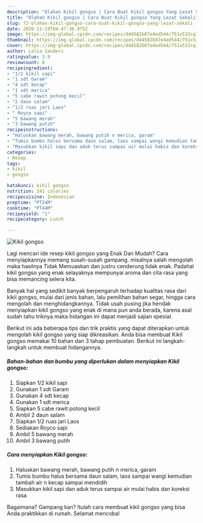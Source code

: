 ```yaml
---
description: "Olahan Kikil gongso | Cara Buat Kikil gongso Yang Lezat Sekali"
title: "Olahan Kikil gongso | Cara Buat Kikil gongso Yang Lezat Sekali"
slug: 72-olahan-kikil-gongso-cara-buat-kikil-gongso-yang-lezat-sekali
date: 2020-11-19T04:47:36.975Z
image: https://img-global.cpcdn.com/recipes/d44582b87e4ed544/751x532cq70/kikil-gongso-foto-resep-utama.jpg
thumbnail: https://img-global.cpcdn.com/recipes/d44582b87e4ed544/751x532cq70/kikil-gongso-foto-resep-utama.jpg
cover: https://img-global.cpcdn.com/recipes/d44582b87e4ed544/751x532cq70/kikil-gongso-foto-resep-utama.jpg
author: Lelia Sanders
ratingvalue: 3.9
reviewcount: 8
recipeingredient:
- "1/2 kikil sapi"
- "1 sdt Garam"
- "4 sdt kecap"
- "1 sdt merica"
- "5 cabe rawit potong kecil"
- "2 daun salam"
- "1/2 ruas jari Laos"
- " Royco sapi"
- "5 bawang merah"
- "3 bawang putih"
recipeinstructions:
- "Haluskan bawang merah, bawang putih n merica, garam"
- "Tumis bumbu halus bersama daun salam, laos sampai wangi kemudian tambah air n kecap sampai mendidih"
- "Masukkan kikil sapi dan aduk terus sampai air mulai habis dan koreksi rasa"
categories:
- Resep
tags:
- kikil
- gongso

katakunci: kikil gongso 
nutrition: 241 calories
recipecuisine: Indonesian
preptime: "PT24M"
cooktime: "PT44M"
recipeyield: "1"
recipecategory: Lunch

---
```



![Kikil gongso](https://img-global.cpcdn.com/recipes/d44582b87e4ed544/751x532cq70/kikil-gongso-foto-resep-utama.jpg)

Lagi mencari ide resep kikil gongso yang Enak Dan Mudah? Cara menyiapkannya memang susah-susah gampang. misalnya salah mengolah maka hasilnya Tidak Memuaskan dan justru cenderung tidak enak. Padahal kikil gongso yang enak selayaknya mempunyai aroma dan cita rasa yang bisa memancing selera kita.

Banyak hal yang sedikit banyak berpengaruh terhadap kualitas rasa dari kikil gongso, mulai dari jenis bahan, lalu pemilihan bahan segar, hingga cara mengolah dan menghidangkannya. Tidak usah pusing jika hendak menyiapkan kikil gongso yang enak di mana pun anda berada, karena asal sudah tahu triknya maka hidangan ini dapat menjadi sajian spesial.




Berikut ini ada beberapa tips dan trik praktis yang dapat diterapkan untuk mengolah kikil gongso yang siap dikreasikan. Anda bisa membuat Kikil gongso memakai 10 bahan dan 3 tahap pembuatan. Berikut ini langkah-langkah untuk membuat hidangannya.

<!--inarticleads1-->

##### Bahan-bahan dan bumbu yang diperlukan dalam menyiapkan Kikil gongso:

1. Siapkan 1/2 kikil sapi
1. Gunakan 1 sdt Garam
1. Gunakan 4 sdt kecap
1. Gunakan 1 sdt merica
1. Siapkan 5 cabe rawit potong kecil
1. Ambil 2 daun salam
1. Siapkan 1/2 ruas jari Laos
1. Sediakan  Royco sapi
1. Ambil 5 bawang merah
1. Ambil 3 bawang putih




<!--inarticleads2-->

##### Cara menyiapkan Kikil gongso:

1. Haluskan bawang merah, bawang putih n merica, garam
1. Tumis bumbu halus bersama daun salam, laos sampai wangi kemudian tambah air n kecap sampai mendidih
1. Masukkan kikil sapi dan aduk terus sampai air mulai habis dan koreksi rasa




Bagaimana? Gampang kan? Itulah cara membuat kikil gongso yang bisa Anda praktikkan di rumah. Selamat mencoba!
